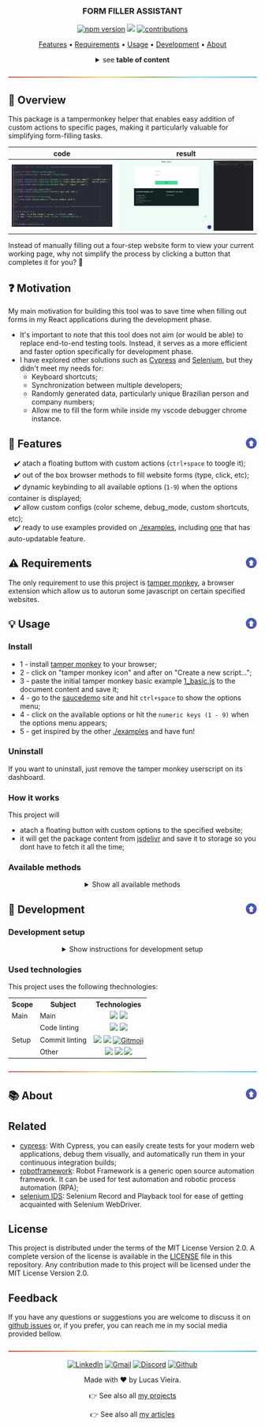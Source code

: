 <a name="TOC"></a>

<h3 align="center">
  FORM FILLER ASSISTANT
</h3>

<div align="center">
  <a href="https://www.npmjs.com/package/form_filler_assistant"><img src="https://img.shields.io/npm/v/form_filler_assistant.svg?style=flat" alt="npm version"></a>
  <a href="https://nodejs.org/en/"><img src="https://img.shields.io/badge/made%20with-node-1f425f?logo=node.js&.svg" /></a>
  <a href="https://github.com/lucasvtiradentes/form_filler_assistant#contributing"><img src="https://img.shields.io/badge/contributions-welcome-brightgreen.svg?style=flat" alt="contributions" /></a>
</div>

<p align="center">
  <a href="#dart-features">Features</a> • <a href="#warning-requirements">Requirements</a> • <a href="#bulb-usage">Usage</a> • <a href="#wrench-development">Development</a> • <a href="#books-about">About</a>
</p>

<details>
  <summary align="center"><span>see <b>table of content</b></span></summary>
  <p align="center">
    <ul>
      <li><a href="#trumpet-overview">Overview</a></li>
          <li><a href="#motivation">Motivation</a></li>
      <li><a href="#dart-features">Features</a></li>
      <li><a href="#warning-requirements">Requirements</a></li>
      <li>
        <a href="#bulb-usage">Usage</a>
        <ul>
          <li><a href="#install">Install</a></li>
          <li><a href="#uninstall">Uninstall</a></li>
          <li><a href="#how-it-works">How it works</a></li>
          <li><a href="#available-methods">Available methods</a></li>
        </ul>
      </li>
      <li>
        <a href="#wrench-development">Development</a>
        <ul>
          <li><a href="#development-setup">Development setup</a></li>
          <li><a href="#used-technologies">Used technologies</a></li>
        </ul>
      </li>
      <li>
        <a href="#books-about">About</a>
        <ul>
          <li><a href="#related">Related</a></li>
          <li><a href="#license">License</a></li>
          <li><a href="#feedback">Feedback</a></li>
        </ul>
      </li>
    </ul>
  </p>
</details>

<a href="#"><img src="./.github/images/divider.png" /></a>

## :trumpet: Overview

This package is a tampermonkey helper that enables easy addition of custom actions to specific pages, making it particularly valuable for simplifying form-filling tasks.

<div align="center">
  <table>
  <thead>
    <tr>
      <th>code</th>
      <th>result</th>
    </tr>
  </thead>
    <tbody>
      <tr>
        <td><img width="300px" src="./.github/images/demo_code.png" /></td>
        <td><img width="405px" src="./.github/images/demo.webp" /></td>
      </tr>
    </tbody>
  </table>
</div>

Instead of manually filling out a four-step website form to view your current working page, why not simplify the process by clicking a button that completes it for you? 🤖

## :question: Motivation

My main motivation for building this tool was to save time when filling out forms in my React applications during the development phase.

* It's important to note that this tool does not aim (or would be able) to replace end-to-end testing tools. Instead, it serves as a more efficient and faster option specifically for development phase.
* I have explored other solutions such as [Cypress](https://www.cypress.io) and [Selenium](https://chrome.google.com/webstore/detail/selenium-ide/mooikfkahbdckldjjndioackbalphokd), but they didn't meet my needs for:
  * Keyboard shortcuts;
  * Synchronization between multiple developers;
  * Randomly generated data, particularly unique Brazilian person and company numbers;
  * Allow me to fill the form while inside my vscode debugger chrome instance.

## :dart: Features<a href="#TOC"><img align="right" src="./.github/images/up_arrow.png" width="22"></a>

&nbsp;&nbsp;&nbsp;✔️ atach a floating buttom with custom actions (`ctrl+space` to toogle it);<br>
&nbsp;&nbsp;&nbsp;✔️ out of the box browser methods to fill website forms (type, click, etc);<br>
&nbsp;&nbsp;&nbsp;✔️ dynamic keybinding to all available options (`1-9`) when the options container is displayed;<br>
&nbsp;&nbsp;&nbsp;✔️ allow custom configs (color scheme, debug_mode, custom shortcuts, etc);<br>
&nbsp;&nbsp;&nbsp;✔️ ready to use examples provided on [./examples](./examples), including [one](./examples/3_with_header_buttons.js) that has auto-updatable feature.<br>

## :warning: Requirements<a href="#TOC"><img align="right" src="./.github/images/up_arrow.png" width="22"></a>

The only requirement to use this project is [tamper monkey](https://chrome.google.com/webstore/detail/tampermonkey/dhdgffkkebhmkfjojejmpbldmpobfkfo?hl=pt-BR), a browser extension which allow us to autorun some javascript on certain specified websites.

## :bulb: Usage<a href="#TOC"><img align="right" src="./.github/images/up_arrow.png" width="22"></a>

### Install

* 1 - install [tamper monkey](https://chrome.google.com/webstore/detail/tampermonkey/dhdgffkkebhmkfjojejmpbldmpobfkfo?hl=pt-BR) to your browser;
* 2 - click on "tamper monkey icon" and after on "Create a new script...";
* 3 - paste the initial tamper monkey basic example [1_basic.js](./examples/1_basic.js) to the document content and save it;
* 4 - go to the [saucedemo](https://www.saucedemo.com) site and hit `ctrl+space` to show the options menu;
* 4 - click on the available options or hit the `numeric keys (1 - 9)` when the options menu appears;
* 5 - get inspired by the other [./examples](./examples) and have fun!

### Uninstall

If you want to uninstall, just remove the tamper monkey userscript on its dashboard.

### How it works

This project will

- atach a floating button with custom options to the specified website;
- it will get the package content from [jsdelivr](https://cdn.jsdelivr.net/npm/form_filler_assistant) and save it to storage so you dont have to fetch it all the time;

### Available methods

<details>
  <summary align="center">Show all available methods</summary>
  <div>
<br>

This package comes with the following commands list:

<table>
  <tr>
    <th>Command</th>
    <th>Methods</th>
    <th>Description</th>
  </tr>
  <tr>
    <td rowspan="1"><code>attach(optionsArr, headerOptionsArr?)</code></td>
    <td>-</td>
    <td>Used to atach your options to the floating button. You can also specify custom header options.</td>
  </tr>
  <tr>
    <td rowspan="1"><code>help()</code></td>
    <td>-</td>
    <td>Show helper information on runtime environment.</td>
  </tr>
  <tr>
    <td rowspan="10"><code>dataUtils()</code></td>
    <td><code>.generateCNPJ()</code></td>
    <td>Generate a unique Brazilian identification number for each company.</td>
  </tr>
  <tr>
    <!-- <td rowspan="1"><code>dataUtils()</code></td> -->
    <td><code>.generateCPF()</code></td>
    <td>Generate a unique Brazilian identification number for each individual.</td>
  </tr>
  <tr>
    <!-- <td rowspan="1"><code>dataUtils()</code></td> -->
    <td><code>.generateCompanyName()</code></td>
    <td>Generate a randomly generated company name.</td>
  </tr>
  <tr>
    <!-- <td rowspan="1"><code>dataUtils()</code></td> -->
    <td><code>.generatePersonName()</code></td>
    <td>Generate a randomly generated person name.</td>
  </tr>
  <tr>
    <!-- <td rowspan="1"><code>dataUtils()</code></td> -->
    <td><code>.generatePersonEmail()</code></td>
    <td>Generate a randomly generated person email.</td>
  </tr>
  <tr>
    <!-- <td rowspan="1"><code>dataUtils()</code></td> -->
    <td><code>.generatePersonUsername()</code></td>
    <td>Generate a randomly generated person username.</td>
  </tr>
  <tr>
    <!-- <td rowspan="1"><code>dataUtils()</code></td> -->
    <td><code>.removeNumbersFromString(text)</code></td>
    <td>Remove all numbers from a text.</td>
  </tr>
  <tr>
    <!-- <td rowspan="1"><code>dataUtils()</code></td> -->
    <td><code>.getOnlyNumbersFromString(text)</code></td>
    <td>Remove all characters except numbers from a text.</td>
  </tr>
  <tr>
    <!-- <td rowspan="1"><code>dataUtils()</code></td> -->
    <td><code>.generateRandomNumberBetweenInterval(min, max)</code></td>
    <td>Get a number betweeen a specified ineterval.</td>
  </tr>
  <tr>
    <!-- <td rowspan="1"><code>dataUtils()</code></td> -->
    <td><code>.generateRandomNumbers(length)</code></td>
    <td>Generate a randomly generated number with a specified length.</td>
  </tr>
  <tr>
    <td rowspan="15"><code>browserUtils()</code></td>
    <td><code>.delay(milliseconds, ignoreLog?)</code></td>
    <td>Introduces a delay in the program execution for the specified number of milliseconds. If ignoreLog parameter is provided and set to true, the function will suppress any logging or output during the delay.</td>
  </tr>
  <tr>
    <!-- <td rowspan="1"><code>browserUtils()</code></td> -->
    <td><code>.getElementByTagText(tag, textToFind, itemIndex?)</code></td>
    <td>Returns the HTML element with the specified tag that contains the given text to find. If itemIndex is provided, it retrieves the element at the specified index when multiple elements are found.</td>
  </tr>
  <tr>
    <!-- <td rowspan="1"><code>browserUtils()</code></td> -->
    <td><code>.getElementByTagAttributeValue(tag, attribute, attributeValue, itemIndex?)</code></td>
    <td>Returns the HTML element with the specified tag that has the attribute matching the given attribute value. If itemIndex is provided, it retrieves the element at the specified index when multiple elements are found.</td>
  </tr>
  <tr>
    <!-- <td rowspan="1"><code>browserUtils()</code></td> -->
    <td><code>.getElementBySelector(selector)</code></td>
    <td>Returns the HTML element that matches the specified CSS selector. The selector can be used to target elements by tag name, class name, ID, or other CSS selectors.</td>
  </tr>
  <tr>
    <!-- <td rowspan="1"><code>browserUtils()</code></td> -->
    <td><code>.getElementByInputName(inputName)</code></td>
    <td>Returns the HTML element that matches the specified input element name.</td>
  </tr>
  <tr>
    <!-- <td rowspan="1"><code>browserUtils()</code></td> -->
    <td>.typeOnInputByElement(htmlElement, text)</td>
    <td>Simulates typing the specified text into the given htmlElement. This function interacts with the HTML input element and populates it with the provided text.</td>
  </tr>
  <tr>
    <!-- <td rowspan="1"><code>browserUtils()</code></td> -->
    <td><code>.typeOnInputBySelector(selector, text)</code></td>
    <td>Simulates typing the specified text into the HTML input element selected using the given selector. This function interacts with the input element matching the selector and populates it with the provided text.</td>
  </tr>
  <tr>
    <!-- <td rowspan="1"><code>browserUtils()</code></td> -->
    <td><code>.typeOnInputByInputName(inputName, text)</code></td>
    <td>Simulates typing the specified text into the HTML input element selected using the given input name. This function interacts with the input element matching the selector and populates it with the provided text.</td>
  </tr>
  <tr>
    <!-- <td rowspan="1"><code>browserUtils()</code></td> -->
    <td><code>.clickElement(htmlElement)</code></td>
    <td>Simulates a click on the specified htmlElement. This function triggers a click event on the element, simulating a user interaction as if the element were physically clicked.</td>
  </tr>
  <tr>
    <!-- <td rowspan="1"><code>browserUtils()</code></td> -->
    <td><code>.clickElementBySelector(selector)</code></td>
    <td>Simulates a click on the HTML element selected using the given selector. This function triggers a click event on the element matching the selector, simulating a user interaction as if the element were physically clicked.</td>
  </tr>
  <tr>
    <!-- <td rowspan="1"><code>browserUtils()</code></td> -->
    <td><code>.clickElementByTagText(tag, textToFind, itemIndex?)</code></td>
    <td>Simulates a click on the HTML element with the specified tag that contains the given textToFind. If itemIndex is provided, it clicks on the element at the specified index when multiple elements are found. This function simulates a user interaction as if the element were physically clicked.</td>
  </tr>
  <tr>
    <!-- <td rowspan="1"><code>browserUtils()</code></td> -->
    <td><code>.clickElementByTagAttributeValue(tag, attribute, attributeValue, itemIndex?)</code></td>
    <td>Simulates a click on the HTML element with the specified tag that has the attribute matching the given attributeValue. If itemIndex is provided, it clicks on the element at the specified index when multiple elements are found. This function simulates a user interaction as if the element were physically clicked.</td>
  </tr>
  <tr>
    <!-- <td rowspan="1"><code>browserUtils()</code></td> -->
    <td><code>.generateFormRow(name, value, onAfterClickAction?)</code></td>
    <td>Generates a form row with the specified name and value. If onAfterClickAction is provided, it specifies an optional action to perform after clicking the form row.</td>
  </tr>
  <tr>
    <!-- <td rowspan="1"><code>browserUtils()</code></td> -->
    <td><code>.getModal(title)</code></td>
    <td>Utility function for easily handling modals on the options. The function returns two functions, one to update the modal's content and another to close the modal.</td>
  </tr>
  <tr>
    <!-- <td rowspan="1"><code>browserUtils()</code></td> -->
    <td><code>.showToast(message, seconds?)</code></td>
    <td>Utility function for easily creating toast messages.</td>
  </tr>
</table>
  </div>
</details>


## :wrench: Development<a href="#TOC"><img align="right" src="./.github/images/up_arrow.png" width="22"></a>

### Development setup

<details>
  <summary align="center">Show instructions for development setup</summary>
  <div>
<br>
To setup this project in your computer, run the following commands:

```bash
# Clone this repository
$ git clone https://github.com/lucasvtiradentes/form_filler_assistant

# Go into the repository
$ cd form_filler_assistant

# Install dependencies
$ npm install
```

If you want to [contribute](./docs/CONTRIBUTING.md) to the project, fork the project, make the necessary changes, and to test your work you can load the <code>./tests/index.html</code> on your browser after run a <code>npm run build</code> command.
  </div>
</details>

### Used technologies

This project uses the following thechnologies:

<div align="center">
  <table>
    <tr>
      <th>Scope</th>
      <th>Subject</th>
      <th>Technologies</th>
    </tr>
    <tr>
      <td rowspan="1">Main</td>
      <td>Main</td>
      <td align="center">
        <a href="https://nodejs.org/"><img src="https://img.shields.io/badge/Node.js-339933?logo=nodedotjs&logoColor=white"></a>
        <a href="https://www.typescriptlang.org/"><img src="https://img.shields.io/badge/TypeScript-007ACC?logo=typescript&logoColor=white"></a>
      </td>
    </tr>
    <tr>
      <td rowspan="3">Setup</td>
      <td>Code linting</td>
      <td align="center">
        <a href="https://github.com/prettier/prettier"><img src="https://img.shields.io/badge/prettier-1A2C34?logo=prettier&logoColor=F7BA3E"></a>
        <a href="https://github.com/eslint/eslint"><img src="https://img.shields.io/badge/eslint-3A33D1?logo=eslint&logoColor=white"></a>
      </td>
    </tr>
    <tr>
      <!-- <td rowspan="2">Setup</td> -->
      <td>Commit linting</td>
      <td align="center">
      <a target="_blank" href="https://github.com/conventional-changelog/commitlint"><img src="https://img.shields.io/badge/commitlint-red?logo=commitlint&logoColor=white"></a>
      <a target="_blank" href="https://github.com/commitizen/cz-cli"><img src="https://img.shields.io/badge/commitizen-pink?logo=conventionalcommits&logoColor=white"></a>
      <a href="https://gitmoji.dev"><img
    src="https://img.shields.io/badge/gitmoji-%20😜%20😍-FFDD67.svg?style=flat-square"
    alt="Gitmoji"/></a>
      </td>
    </tr>
    <tr>
      <!-- <td rowspan="2">Setup</td> -->
      <td>Other</td>
      <td align="center">
        <a href="https://editorconfig.org/"><img src="https://img.shields.io/badge/Editor%20Config-E0EFEF?logo=editorconfig&logoColor=000"></a>
        <a target="_blank" href="https://github.com/typicode/husky"><img src="https://img.shields.io/badge/🐶%20husky-green?logo=husky&logoColor=white"></a>
        <a target="_blank" href="https://github.com/okonet/lint-staged"><img src="https://img.shields.io/badge/🚫%20lint%20staged-yellow?&logoColor=white"></a>
      </td>
    </tr>
  </table>
</div>

<a href="#"><img src="./.github/images/divider.png" /></a>

## :books: About<a href="#TOC"><img align="right" src="./.github/images/up_arrow.png" width="22"></a>

## Related

- [cypress](https://www.cypress.io): With Cypress, you can easily create tests for your modern web applications, debug them visually, and automatically run them in your continuous integration builds;
- [robotframework](https://robotframework.org): Robot Framework is a generic open source automation framework. It can be used for test automation and robotic process automation (RPA);
- [selenium IDS](https://chrome.google.com/webstore/detail/selenium-ide/mooikfkahbdckldjjndioackbalphokd): Selenium Record and Playback tool for ease of getting acquainted with Selenium WebDriver.

## License

This project is distributed under the terms of the MIT License Version 2.0. A complete version of the license is available in the [LICENSE](LICENSE) file in this repository. Any contribution made to this project will be licensed under the MIT License Version 2.0.

## Feedback

If you have any questions or suggestions you are welcome to discuss it on [github issues](https://github.com/lucasvtiradentes/form_filler_assistant/issues) or, if you prefer, you can reach me in my social media provided bellow.

<a href="#"><img src="./.github/images/divider.png" /></a>

<div align="center">
  <p>
    <a target="_blank" href="https://www.linkedin.com/in/lucasvtiradentes/"><img src="https://img.shields.io/badge/-linkedin-blue?logo=Linkedin&logoColor=white" alt="LinkedIn"></a>
    <a target="_blank" href="mailto:lucasvtiradentes@gmail.com"><img src="https://img.shields.io/badge/gmail-red?logo=gmail&logoColor=white" alt="Gmail"></a>
    <a target="_blank" href="https://discord.com/users/262326726892191744"><img src="https://img.shields.io/badge/discord-5865F2?logo=discord&logoColor=white" alt="Discord"></a>
    <a target="_blank" href="https://github.com/lucasvtiradentes/"><img src="https://img.shields.io/badge/github-gray?logo=github&logoColor=white" alt="Github"></a>
  </p>
  <p>Made with ❤️ by Lucas Vieira.</p>
  <p>👉 See also all <a href="https://github.com/lucasvtiradentes/lucasvtiradentes/blob/master/portfolio/PROJECTS.md#TOC">my projects</a></p>
  <p>👉 See also all <a href="https://github.com/lucasvtiradentes/my-tutorials#readme">my articles</a></p>
</div>
